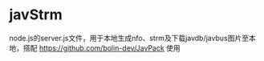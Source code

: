 # javStrm
node.js的server.js文件，用于本地生成nfo、strm及下载javdb/javbus图片至本地，搭配 https://github.com/bolin-dev/JavPack 使用
